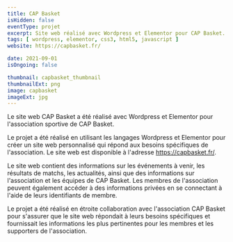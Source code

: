 ```yaml
---
title: CAP Basket
isHidden: false
eventType: projet
excerpt: Site web réalisé avec Wordpress et Elementor pour CAP Basket.
tags: [ wordpress, elementor, css3, html5, javascript ]
website: https://capbasket.fr/

date: 2021-09-01
isOngoing: false

thumbnail: capbasket_thumbnail
thumbnailExt: png
image: capbasket
imageExt: jpg
---
```


Le site web CAP Basket a été réalisé avec Wordpress et Elementor pour l'association sportive de CAP Basket.

Le projet a été réalisé en utilisant les langages Wordpress et Elementor pour créer un site web personnalisé qui répond
aux besoins spécifiques de l'association. Le site web est disponible à l'adresse https://capbasket.fr/.

Le site web contient des informations sur les événements à venir, les résultats de matchs, les actualités, ainsi que des
informations sur l'association et les équipes de CAP Basket. Les membres de l'association peuvent également accéder à
des informations privées en se connectant à l'aide de leurs identifiants de membre.

Le projet a été réalisé en étroite collaboration avec l'association CAP Basket pour s'assurer que le site web répondait
à leurs besoins spécifiques et fournissait les informations les plus pertinentes pour les membres et les supporters de
l'association.
